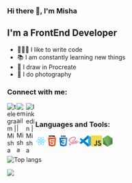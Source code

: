 ### Hi there 👋, I'm Misha

## I'm a FrontEnd Developer

-   👨🏻‍💻 I like to write code
-   📚 I am constantly learning new things
-   🎨 I draw in Procreate
-   📸 I do photography

### Connect with me:

[<img align="left" alt="telegram | Misha" width="22px" src="https://cdn-icons-png.flaticon.com/512/2111/2111646.png" />][telegram]
[<img align="left" alt="email | Misha" width="22px" src="https://cdn-icons-png.flaticon.com/512/726/726623.png" />][email]
[<img align="left" alt="linkedin | Misha" width="22px" src="https://cdn-icons-png.flaticon.com/512/3536/3536505.png" />][linkedin]

<br />

### Languages and Tools:

<img align="left" alt="React" width="26px" src="https://raw.githubusercontent.com/github/explore/80688e429a7d4ef2fca1e82350fe8e3517d3494d/topics/react/react.png" />
<img align="left" alt="HTML5" width="26px" src="https://raw.githubusercontent.com/github/explore/80688e429a7d4ef2fca1e82350fe8e3517d3494d/topics/html/html.png" />
<img align="left" alt="CSS3" width="26px" src="https://raw.githubusercontent.com/github/explore/80688e429a7d4ef2fca1e82350fe8e3517d3494d/topics/css/css.png" />
<img align="left" alt="Sass" width="26px" src="https://raw.githubusercontent.com/github/explore/80688e429a7d4ef2fca1e82350fe8e3517d3494d/topics/sass/sass.png" />
<img align="left" alt="Visual Studio Code" width="26px" src="https://raw.githubusercontent.com/github/explore/80688e429a7d4ef2fca1e82350fe8e3517d3494d/topics/visual-studio-code/visual-studio-code.png" />
<img align="left" alt="JavaScript" width="26px" src="https://raw.githubusercontent.com/github/explore/80688e429a7d4ef2fca1e82350fe8e3517d3494d/topics/javascript/javascript.png" />
<img align="left" alt="Node.js" width="26px" src="https://raw.githubusercontent.com/github/explore/80688e429a7d4ef2fca1e82350fe8e3517d3494d/topics/nodejs/nodejs.png" />

<br />
<br />

![Top langs](https://github-readme-stats.vercel.app/api/top-langs/?username=wrongsky1&langs_count=8&layout=compact)

![](https://komarev.com/ghpvc/?username=wrongsky1)

[telegram]: https://t.me/Razmd
[email]: mailto:razlivakhin.m@gmail.com
[linkedin]: https://www.linkedin.com
